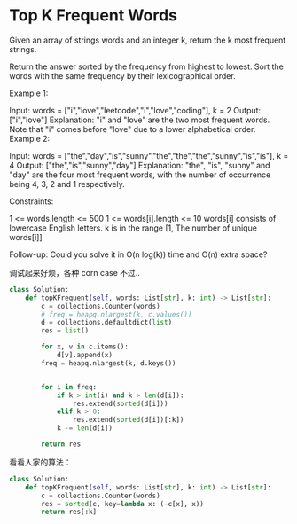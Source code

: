 # Top K Frequent Words

Given an array of strings words and an integer k, return the k most frequent strings.

Return the answer sorted by the frequency from highest to lowest. Sort the words with the same frequency by their lexicographical order.

Example 1:

Input: words = ["i","love","leetcode","i","love","coding"], k = 2
Output: ["i","love"]
Explanation: "i" and "love" are the two most frequent words.
Note that "i" comes before "love" due to a lower alphabetical order.
Example 2:

Input: words = ["the","day","is","sunny","the","the","the","sunny","is","is"], k = 4
Output: ["the","is","sunny","day"]
Explanation: "the", "is", "sunny" and "day" are the four most frequent words, with the number of occurrence being 4, 3, 2 and 1 respectively.

Constraints:

1 <= words.length <= 500
1 <= words[i].length <= 10
words[i] consists of lowercase English letters.
k is in the range [1, The number of unique words[i]]

Follow-up: Could you solve it in O(n log(k)) time and O(n) extra space?

调试起来好烦，各种 corn case 不过..

```python
class Solution:
    def topKFrequent(self, words: List[str], k: int) -> List[str]:
        c = collections.Counter(words)
        # freq = heapq.nlargest(k, c.values())
        d = collections.defaultdict(list)
        res = list()

        for x, v in c.items():
            d[v].append(x)
        freq = heapq.nlargest(k, d.keys())


        for i in freq:
            if k > int(i) and k > len(d[i]):
                res.extend(sorted(d[i]))
            elif k > 0:
                res.extend(sorted(d[i])[:k])
            k -= len(d[i])

        return res
```

看看人家的算法：

```python
class Solution:
    def topKFrequent(self, words: List[str], k: int) -> List[str]:
        c = collections.Counter(words)
        res = sorted(c, key=lambda x: (-c[x], x))
        return res[:k]
```
